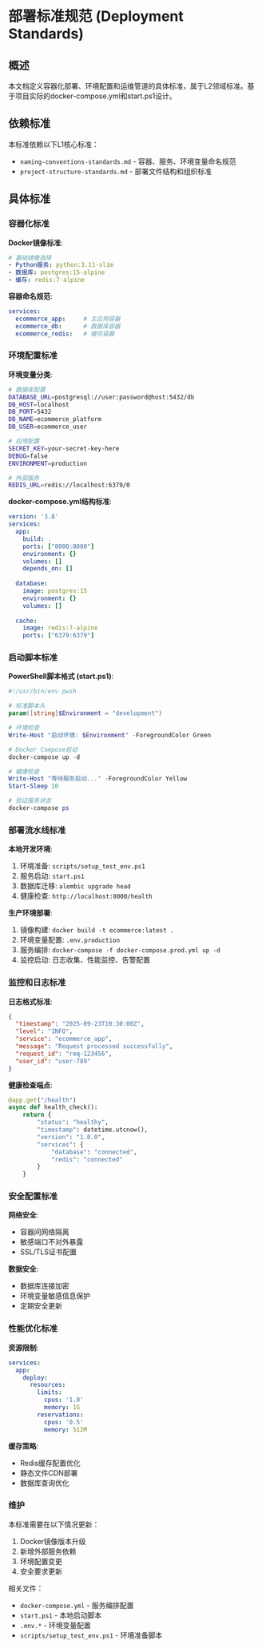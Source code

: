 <!--version info: v2.0.0, created: 2025-09-23, level: L2, dependencies: naming-conventions-standards.md,project-structure-standards.md-->

# 部署标准规范 (Deployment Standards)

## 概述

本文档定义容器化部署、环境配置和运维管道的具体标准，属于L2领域标准。基于项目实际的docker-compose.yml和start.ps1设计。

## 依赖标准

本标准依赖以下L1核心标准：
- `naming-conventions-standards.md` - 容器、服务、环境变量命名规范
- `project-structure-standards.md` - 部署文件结构和组织标准

## 具体标准

### 容器化标准

**Docker镜像标准**:
```yaml
# 基础镜像选择
- Python服务: python:3.11-slim
- 数据库: postgres:15-alpine  
- 缓存: redis:7-alpine
```

**容器命名规范**:
```yaml
services:
  ecommerce_app:     # 主应用容器
  ecommerce_db:      # 数据库容器  
  ecommerce_redis:   # 缓存容器
```

### 环境配置标准

**环境变量分类**:
```bash
# 数据库配置
DATABASE_URL=postgresql://user:password@host:5432/db
DB_HOST=localhost
DB_PORT=5432
DB_NAME=ecommerce_platform
DB_USER=ecommerce_user

# 应用配置  
SECRET_KEY=your-secret-key-here
DEBUG=false
ENVIRONMENT=production

# 外部服务
REDIS_URL=redis://localhost:6379/0
```

**docker-compose.yml结构标准**:
```yaml
version: '3.8'
services:
  app:
    build: .
    ports: ["8000:8000"]
    environment: {}
    volumes: []
    depends_on: []
    
  database:
    image: postgres:15
    environment: {}
    volumes: []
    
  cache:  
    image: redis:7-alpine
    ports: ["6379:6379"]
```

### 启动脚本标准

**PowerShell脚本格式 (start.ps1)**:
```powershell
#!/usr/bin/env pwsh

# 标准脚本头
param([string]$Environment = "development")

# 环境检查
Write-Host "启动环境: $Environment" -ForegroundColor Green

# Docker Compose启动
docker-compose up -d

# 健康检查
Write-Host "等待服务启动..." -ForegroundColor Yellow
Start-Sleep 10

# 验证服务状态
docker-compose ps
```

### 部署流水线标准

**本地开发环境**:
1. 环境准备: `scripts/setup_test_env.ps1`
2. 服务启动: `start.ps1`  
3. 数据库迁移: `alembic upgrade head`
4. 健康检查: `http://localhost:8000/health`

**生产环境部署**:
1. 镜像构建: `docker build -t ecommerce:latest .`
2. 环境变量配置: `.env.production` 
3. 服务编排: `docker-compose -f docker-compose.prod.yml up -d`
4. 监控启动: 日志收集、性能监控、告警配置

### 监控和日志标准

**日志格式标准**:
```json
{
  "timestamp": "2025-09-23T10:30:00Z",
  "level": "INFO",
  "service": "ecommerce_app",
  "message": "Request processed successfully",
  "request_id": "req-123456",
  "user_id": "user-789"
}
```

**健康检查端点**:
```python
@app.get("/health")
async def health_check():
    return {
        "status": "healthy",
        "timestamp": datetime.utcnow(),
        "version": "1.0.0",
        "services": {
            "database": "connected",
            "redis": "connected"
        }
    }
```

### 安全配置标准

**网络安全**:
- 容器间网络隔离
- 敏感端口不对外暴露
- SSL/TLS证书配置

**数据安全**:
- 数据库连接加密
- 环境变量敏感信息保护
- 定期安全更新

### 性能优化标准

**资源限制**:
```yaml
services:
  app:
    deploy:
      resources:
        limits:
          cpus: '1.0'
          memory: 1G
        reservations:
          cpus: '0.5'
          memory: 512M
```

**缓存策略**:
- Redis缓存配置优化
- 静态文件CDN部署
- 数据库查询优化

### 维护

本标准需要在以下情况更新：
1. Docker镜像版本升级
2. 新增外部服务依赖
3. 环境配置变更
4. 安全要求更新

相关文件：
- `docker-compose.yml` - 服务编排配置
- `start.ps1` - 本地启动脚本  
- `.env.*` - 环境变量配置
- `scripts/setup_test_env.ps1` - 环境准备脚本
